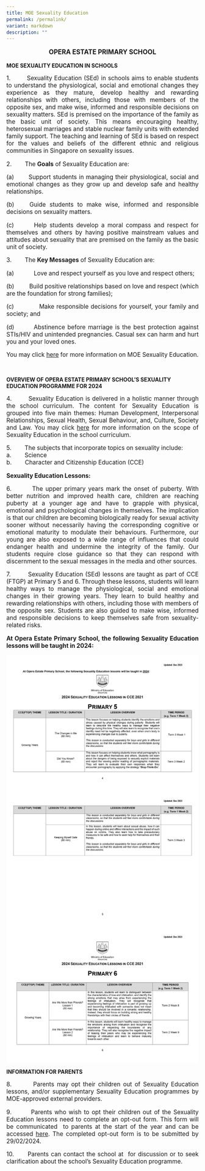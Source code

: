```yaml
---
title: MOE Sexuality Education
permalink: /permalink/
variant: markdown
description: ""
---
```

<p style="font-size:120%;" align="center"><b>OPERA ESTATE PRIMARY SCHOOL</b></p>
<p><b>MOE SEXUALITY EDUCATION IN SCHOOLS</b></p>


<p style="font-size:110%;" align="justify">1.&nbsp;&nbsp;&nbsp;&nbsp;&nbsp;&nbsp;&nbsp; Sexuality Education (SEd) in schools aims to enable students to understand the physiological, social and emotional changes they experience as they mature, develop healthy and rewarding relationships with others, including those with members of the opposite sex, and make wise, informed and responsible decisions on sexuality matters. SEd is premised on the importance of the family as the basic unit of society. This means encouraging healthy, heterosexual marriages and stable nuclear family units with extended family support. The teaching and learning of SEd is based on respect for the values and beliefs of the different ethnic and religious communities in Singapore on sexuality issues.</p>

<p style="font-size:110%;" align="justify">2.&nbsp;&nbsp;&nbsp;&nbsp;&nbsp;&nbsp;&nbsp; The <b>Goals</b> of Sexuality Education are:</p>
	
<p style="font-size:110%;" align="justify">(a)&nbsp;&nbsp;&nbsp;&nbsp;&nbsp;&nbsp;&nbsp;Support students in managing their physiological, social and emotional changes as they grow up and develop safe and healthy relationships.</p>

<p style="font-size:110%;" align="justify">(b)&nbsp;&nbsp;&nbsp;&nbsp;Guide students to make wise, informed and responsible decisions on sexuality matters.</p>
	
<p style="font-size:110%;" align="justify">(c)&nbsp;&nbsp;&nbsp;&nbsp;&nbsp;&nbsp;&nbsp;Help students develop a moral compass and respect for themselves and others by having positive mainstream values and attitudes about sexuality that are premised on the family as the basic unit of society.</p>

<p style="font-size:110%;" align="justify">3.&nbsp;&nbsp;&nbsp;&nbsp;&nbsp;&nbsp;&nbsp; The <b>Key Messages</b> of Sexuality Education are:</p>

<p style="font-size:110%;" align="justify">(a)&nbsp;&nbsp;&nbsp;&nbsp;&nbsp;&nbsp;&nbsp;&nbsp;&nbsp;&nbsp;&nbsp; Love and respect yourself as you love and respect others;</p>
	
<p style="font-size:110%;" align="justify">(b)&nbsp;&nbsp;&nbsp;&nbsp;&nbsp;&nbsp;&nbsp;&nbsp;&nbsp;Build positive relationships based on love and respect (which are the foundation for strong families);</p>

<p style="font-size:110%;" align="justify">(c)&nbsp;&nbsp;&nbsp;&nbsp;&nbsp;&nbsp;&nbsp;&nbsp;&nbsp;&nbsp;&nbsp; Make responsible decisions for yourself, your family and society; and</p>
	
<p style="font-size:110%;" align="justify">(d)&nbsp;&nbsp;&nbsp;&nbsp;&nbsp;&nbsp;&nbsp;&nbsp;Abstinence before marriage is the best protection against STIs/HIV and unintended pregnancies. Casual sex can harm and hurt you and your loved ones.</p>

<p style="font-size:110%;" align="justify">You may click <a href="https://go.gov.sg/moe-sexuality-education">here</a>&nbsp;for more information on MOE Sexuality Education.</p>
<br>



<p><b>OVERVIEW OF OPERA ESTATE PRIMARY SCHOOL’S SEXUALITY EDUCATION PROGRAMME FOR 2024</b></p>


<p style="font-size:110%;" align="justify">4.&nbsp;&nbsp;&nbsp;&nbsp;&nbsp;&nbsp;&nbsp; Sexuality Education is delivered in a holistic manner through the school curriculum. The content for Sexuality Education is grouped into five main themes: Human Development, Interpersonal Relationships, Sexual Health, Sexual Behaviour, and, Culture, Society and Law. You may click <a href="https://go.gov.sg/moe-sexuality-education-scope">here</a> for more information on the scope of Sexuality Education in the school curriculum.</p>

<p style="font-size:110%;" align="justify">5.&nbsp;&nbsp;&nbsp;&nbsp;&nbsp;&nbsp;&nbsp; The subjects that incorporate topics on sexuality include:<br>a.&nbsp;&nbsp;&nbsp;&nbsp;&nbsp;&nbsp;&nbsp; Science<br>b.&nbsp;&nbsp;&nbsp;&nbsp;&nbsp;&nbsp;&nbsp; Character and Citizenship Education (CCE)</p>


<p style="font-size:110%;" align="justify"><b>Sexuality Education Lessons: </b></p>



<p style="font-size:110%;" align="justify">6.&nbsp;&nbsp;&nbsp;&nbsp;&nbsp;&nbsp;&nbsp; The upper primary years mark the onset of puberty. With better nutrition and improved health care, children are reaching puberty at a younger age and have to grapple with physical, emotional and psychological changes in themselves. The implication is that our children are becoming biologically ready for sexual activity sooner without necessarily having the corresponding cognitive or emotional maturity to modulate their behaviours. Furthermore, our young are also exposed to a wide range of influences that could endanger health and undermine the integrity of the family. Our students require close guidance so that they can respond with discernment to the sexual messages in the media and other sources.</p>

<p style="font-size:110%;" align="justify">7. &nbsp;&nbsp;&nbsp;&nbsp;&nbsp;&nbsp; Sexuality Education (SEd) lessons are taught as part of CCE (FTGP) at Primary 5 and 6. Through these lessons, students will learn healthy ways to manage the physiological, social and emotional changes in their growing years. They learn to build healthy and rewarding relationships with others, including those with members of the opposite sex. Students are also guided to make wise, informed and responsible decisions to keep themselves safe from sexuality-related risks.</p>


<p style="font-size:110%;" align="justify"><b>At Opera Estate Primary School, the following Sexuality Education lessons will be taught in 2024:</b></p>

<img align="center" src="/images/2024/Moesex/se1.jpg">
<img align="center" src="/images/2024/Moesex/se2.jpg">
<img align="center" src="/images/2024/Moesex/se3.jpg">

<p><b>INFORMATION FOR PARENTS</b></p>

<p style="font-size:110%;" align="justify">8.&nbsp;&nbsp;&nbsp;&nbsp;&nbsp;&nbsp;&nbsp; Parents may opt their children out of Sexuality Education lessons, and/or supplementary Sexuality Education programmes by MOE-approved external providers.</p>

<p style="font-size:110%;" align="justify">9.&nbsp;&nbsp;&nbsp;&nbsp;&nbsp;&nbsp;&nbsp; Parents who wish to opt their children out of the Sexuality Education lessons need to complete an opt-out form. This form will be communicated &nbsp;to parents at the start of the year and can be accessed <a href="https://form.gov.sg/61f242dd84dd250013230254">here</a>. The completed opt-out form is to be submitted by 29/02/2024.</p>

<p style="font-size:110%;" align="justify">10.&nbsp;&nbsp;&nbsp;&nbsp;&nbsp; Parents can contact the school at &nbsp;for discussion or to seek clarification about the school’s Sexuality Education programme.</p>


